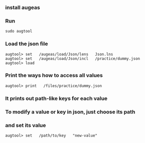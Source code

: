 ### install augeas


### Run
```
sudo augtool
```


### Load the json file
```
augtool> set   /augeas/load/Json/lens   Json.lns
augtool> set   /augeas/load/Json/incl   /practice/dummy.json
augtool> load
```


### Print the ways how to access all values
```
augtool> print   /files/practice/dummy.json
```
### It prints out path-like keys for each value


### To modify a value or key in json, just choose its path
### and set its value
```
augtool> set   /path/to/key   "new-value"
```
